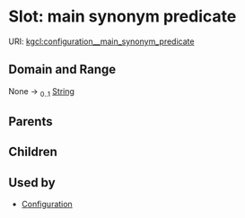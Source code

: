 
# Slot: main synonym predicate




URI: [kgcl:configuration__main_synonym_predicate](http://w3id.org/kgcl/configuration__main_synonym_predicate)


## Domain and Range

None &#8594;  <sub>0..1</sub> [String](types/String.md)

## Parents


## Children


## Used by

 * [Configuration](Configuration.md)
